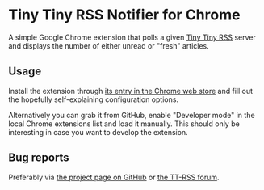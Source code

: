 Tiny Tiny RSS Notifier for Chrome
=================================
A simple Google Chrome extension that polls a given [Tiny Tiny RSS](http://tt-rss.org/) server and displays the number of either unread or "fresh" articles.

Usage
-----
Install the extension through [its entry in the Chrome web store](https://chrome.google.com/webstore/detail/tiny-tiny-rss-notifier/pehjgkflglcdbmhkjjpfjomemgaaljeb) and fill out the hopefully self-explaining configuration options.

Alternatively you can grab it from GitHub, enable "Developer mode" in the local Chrome extensions list and load it manually. This should only be interesting in case you want to develop the extension.

Bug reports
-----------
Preferably via [the project page on GitHub](https://github.com/dandersson/Tiny-Tiny-RSS-Notifier-for-Chrome) or [the TT-RSS forum](http://tt-rss.org/forum/).

